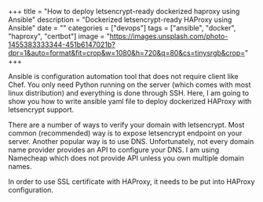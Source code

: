 +++
title = "How to deploy letsencrypt-ready dockerized haproxy using Ansible"
description = "Dockerized letsencrypt-ready HAProxy using Ansible"
date = ""
categories = ["devops"]
tags = ["ansible", "docker", "haproxy", "certbot"]
image = "https://images.unsplash.com/photo-1455383333344-451b6147021b?dpr=1&auto=format&fit=crop&w=1080&h=720&q=80&cs=tinysrgb&crop="
+++

Ansible is configuration automation tool that does not require client like Chef. You only need Python running on the server (which comes with most linux distribution) and everything is done through SSH. Here, I am going to show you how to write ansible yaml file to deploy dockerized HAProxy with letsencrypt support.


There are a number of ways to verify your domain with letsencrypt. Most common (recommended) way is to expose letsencrypt endpoint on your server. Another popular way is to use DNS. Unfortunately, not every domain name provider provides an API to configure your DNS. I am using Namecheap which does not provide API unless you own multiple domain names.

In order to use SSL certificate with HAProxy, it needs to be put into HAProxy configuration. 